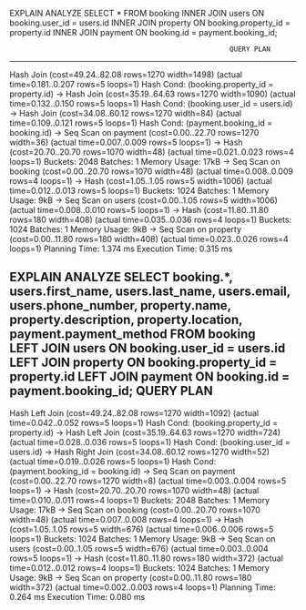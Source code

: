 EXPLAIN ANALYZE SELECT * FROM booking 
INNER JOIN users ON booking.user_id = users.id
INNER JOIN property ON booking.property_id = property.id
INNER JOIN payment ON booking.id = payment.booking_id;

                                                          QUERY PLAN                                                          
------------------------------------------------------------------------------------------------------------------------------
 Hash Join  (cost=49.24..82.08 rows=1270 width=1498) (actual time=0.181..0.207 rows=5 loops=1)
   Hash Cond: (booking.property_id = property.id)
   ->  Hash Join  (cost=35.19..64.63 rows=1270 width=1090) (actual time=0.132..0.150 rows=5 loops=1)
         Hash Cond: (booking.user_id = users.id)
         ->  Hash Join  (cost=34.08..60.12 rows=1270 width=84) (actual time=0.109..0.121 rows=5 loops=1)
               Hash Cond: (payment.booking_id = booking.id)
               ->  Seq Scan on payment  (cost=0.00..22.70 rows=1270 width=36) (actual time=0.007..0.009 rows=5 loops=1)
               ->  Hash  (cost=20.70..20.70 rows=1070 width=48) (actual time=0.021..0.023 rows=4 loops=1)
                     Buckets: 2048  Batches: 1  Memory Usage: 17kB
                     ->  Seq Scan on booking  (cost=0.00..20.70 rows=1070 width=48) (actual time=0.008..0.009 rows=4 loops=1)
         ->  Hash  (cost=1.05..1.05 rows=5 width=1006) (actual time=0.012..0.013 rows=5 loops=1)
               Buckets: 1024  Batches: 1  Memory Usage: 9kB
               ->  Seq Scan on users  (cost=0.00..1.05 rows=5 width=1006) (actual time=0.008..0.010 rows=5 loops=1)
   ->  Hash  (cost=11.80..11.80 rows=180 width=408) (actual time=0.035..0.036 rows=4 loops=1)
         Buckets: 1024  Batches: 1  Memory Usage: 9kB
         ->  Seq Scan on property  (cost=0.00..11.80 rows=180 width=408) (actual time=0.023..0.026 rows=4 loops=1)
 Planning Time: 1.374 ms
 Execution Time: 0.315 ms

EXPLAIN ANALYZE SELECT booking.*, users.first_name, users.last_name, users.email, users.phone_number, property.name, property.description, property.location, payment.payment_method FROM booking                                            
LEFT JOIN users ON booking.user_id = users.id 
LEFT JOIN property ON booking.property_id = property.id
LEFT JOIN payment ON booking.id = payment.booking_id;
                                                          QUERY PLAN                                                          
------------------------------------------------------------------------------------------------------------------------------
 Hash Left Join  (cost=49.24..82.08 rows=1270 width=1092) (actual time=0.042..0.052 rows=5 loops=1)
   Hash Cond: (booking.property_id = property.id)
   ->  Hash Left Join  (cost=35.19..64.63 rows=1270 width=724) (actual time=0.028..0.036 rows=5 loops=1)
         Hash Cond: (booking.user_id = users.id)
         ->  Hash Right Join  (cost=34.08..60.12 rows=1270 width=52) (actual time=0.019..0.026 rows=5 loops=1)
               Hash Cond: (payment.booking_id = booking.id)
               ->  Seq Scan on payment  (cost=0.00..22.70 rows=1270 width=8) (actual time=0.003..0.004 rows=5 loops=1)
               ->  Hash  (cost=20.70..20.70 rows=1070 width=48) (actual time=0.010..0.011 rows=4 loops=1)
                     Buckets: 2048  Batches: 1  Memory Usage: 17kB
                     ->  Seq Scan on booking  (cost=0.00..20.70 rows=1070 width=48) (actual time=0.007..0.008 rows=4 loops=1)
         ->  Hash  (cost=1.05..1.05 rows=5 width=676) (actual time=0.006..0.006 rows=5 loops=1)
               Buckets: 1024  Batches: 1  Memory Usage: 9kB
               ->  Seq Scan on users  (cost=0.00..1.05 rows=5 width=676) (actual time=0.003..0.004 rows=5 loops=1)
   ->  Hash  (cost=11.80..11.80 rows=180 width=372) (actual time=0.012..0.012 rows=4 loops=1)
         Buckets: 1024  Batches: 1  Memory Usage: 9kB
         ->  Seq Scan on property  (cost=0.00..11.80 rows=180 width=372) (actual time=0.002..0.003 rows=4 loops=1)
 Planning Time: 0.264 ms
 Execution Time: 0.080 ms

 
